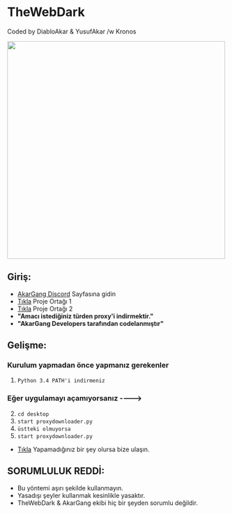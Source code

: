 # TheWebDark
Coded by DiabloAkar & YusufAkar /w Kronos

<img src="https://media.discordapp.net/attachments/860280965799870464/872048664145707018/standard_1.gif" width="500" />

## Giriş:

- [AkarGang Discord](https://discord.gg/DDcXf472BF) Sayfasına gidin
- [Tıkla](https://github.com/YusufAkartr) Proje Ortağı 1
- [Tıkla](https://github.com/BunyaminEfe) Proje Ortağı 2
-  **"Amacı istediğiniz türden proxy'i indirmektir."** 
-  **"AkarGang Developers tarafından codelanmıştır"**

## Gelişme:

### Kurulum yapmadan önce yapmanız gerekenler

1. `Python 3.4 PATH'i indirmeniz`
### Eğer uygulamayı açamıyorsanız ---->
2. `cd desktop`
3. `start proxydownloader.py`
3. `üstteki olmuyorsa`
4. `start proxydownloader.py`

-  [Tıkla](https://discord.gg/akargang) Yapamadığınız bir şey olursa bize ulaşın.


## SORUMLULUK REDDİ:
- Bu yöntemi aşırı şekilde kullanmayın.
 - Yasadışı şeyler kullanmak kesinlikle yasaktır.
 - TheWebDark & AkarGang ekibi hiç bir şeyden sorumlu değildir.



